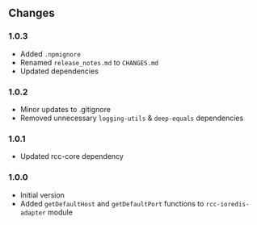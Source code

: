 ## Changes

### 1.0.3
- Added `.npmignore`
- Renamed `release_notes.md` to `CHANGES.md`
- Updated dependencies

### 1.0.2
- Minor updates to .gitignore
- Removed unnecessary `logging-utils` & `deep-equals` dependencies

### 1.0.1
- Updated rcc-core dependency

### 1.0.0
- Initial version
- Added `getDefaultHost` and `getDefaultPort` functions to `rcc-ioredis-adapter` module
